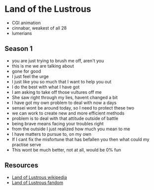 # Land of the Lustrous

- CGI animation
- cinnabar, weakest of all 28
- lumerians

## Season 1

- you are just trying to brush me off, aren't you
- this is me we are talking about
- gone for good
- I just feel the urge
- I just like you so much that I want to help you out
- I do the best with what I have got
- I am asking to take off those vultures off me
- She saw right through my lies, havent changed a bit
- I have got my own problem to deal with now a days
- sensei wont be around today, so I need to protect these two
- we can work to create new and more efficient methods
- problem is to deal with that attitude outside of battle
- being brave means facing your troubles right
- from the outside I just realized how much you mean to me
- I have matters to pursue to, on my own
- If I cant fix the misfortune that has befallen you then what could my practise serve
- This wont be much better, not at all, would be 0% fun

## Resources

- [Land of Lustrous wikipedia](https://en.wikipedia.org/wiki/Land_of_the_Lustrous)
- [Land of Lustrous fandom](https://houseki-no-kuni.fandom.com/wiki/Houseki_no_Kuni_Wiki)
